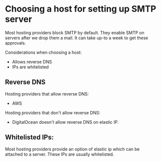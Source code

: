 # Choosing a host for setting up SMTP server

Most hosting providers block SMTP by default. They enable SMTP on servers after we drop them a mail. It can take up-to a week to get these approvals.

Considerations when choosing a host:
- Allows reverse DNS
- IPs are whitelisted

## Reverse DNS

Hosting providers that allow reverse DNS:
- AWS

Hosting providers that don't allow reverse DNS:
- DigitalOcean doesn't allow reverse DNS on elastic IP.


## Whitelisted IPs:

Most hosting providers provide an option of elastic ip which can be attached to a server. These IPs are usually whitelisted.
